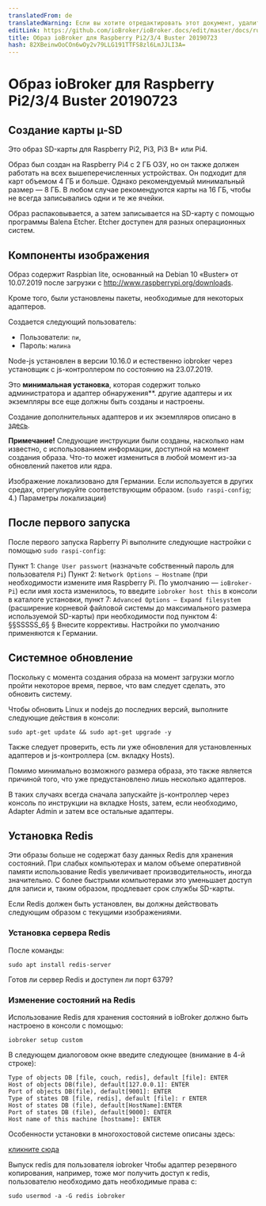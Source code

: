 ```yaml
---
translatedFrom: de
translatedWarning: Если вы хотите отредактировать этот документ, удалите поле «translatedFrom», в противном случае этот документ будет снова автоматически переведен
editLink: https://github.com/ioBroker/ioBroker.docs/edit/master/docs/ru/downloads/ioBroker_Image_RPi_2-3-4_20190723_buster.md
title: Образ ioBroker для Raspberry Pi2/3/4 Buster 20190723
hash: 82XBeinwOoCOn6wOy2v79LLG191TTFS8zl6LmJJLI3A=
---
```

# Образ ioBroker для Raspberry Pi2/3/4 Buster 20190723
## Создание карты µ-SD
Это образ SD-карты для Raspberry Pi2, Pi3, Pi3 B+ или Pi4.

Образ был создан на Raspberry Pi4 с 2 ГБ ОЗУ, но он также должен работать на всех вышеперечисленных устройствах. Он подходит для карт объемом 4 ГБ и больше. Однако рекомендуемый минимальный размер — 8 ГБ. В любом случае рекомендуются карты на 16 ГБ, чтобы не всегда записывались одни и те же ячейки.

Образ распаковывается, а затем записывается на SD-карту с помощью программы Balena Etcher. Etcher доступен для разных операционных систем.

## Компоненты изображения
Образ содержит Raspbian lite, основанный на Debian 10 «Buster» от 10.07.2019 после загрузки с http://www.raspberrypi.org/downloads.

Кроме того, были установлены пакеты, необходимые для некоторых адаптеров.

Создается следующий пользователь:

* Пользователи: `пи`,
* Пароль: `малина`

Node-js установлен в версии 10.16.0 и естественно iobroker через установщик с js-контроллером по состоянию на 23.07.2019.

Это **минимальная установка**, которая содержит только администратора и адаптер обнаружения**. другие адаптеры и их экземпляры все еще должны быть созданы и настроены.

Создание дополнительных адаптеров и их экземпляров описано в [здесь](/tutorial/adapter.md).

**Примечание!** Следующие инструкции были созданы, насколько нам известно, с использованием информации, доступной на момент создания образа. Что-то может измениться в любой момент из-за обновлений пакетов или ядра.

Изображение локализовано для Германии. Если используется в других средах, отрегулируйте соответствующим образом. (`sudo raspi-config`; 4.) Параметры локализации)

## После первого запуска
После первого запуска Rapberry Pi выполните следующие настройки с помощью `sudo raspi-config`:

Пункт 1: `Change User passwort` (назначьте собственный пароль для пользователя `Pi`) Пункт 2: `Network Options – Hostname` (при необходимости измените имя Raspberry Pi. По умолчанию — `ioBroker-Pi`) если имя хоста изменилось, то введите `iobroker host this` в консоли в каталоге установки, пункт 7: `Advanced Options – Expand filesystem` (расширение корневой файловой системы до максимального размера используемой SD-карты) при необходимости под пунктом 4: §§SSSSS_6§ § Внесите коррективы. Настройки по умолчанию применяются к Германии.

## Системное обновление
Поскольку с момента создания образа на момент загрузки могло пройти некоторое время, первое, что вам следует сделать, это обновить систему.

Чтобы обновить Linux и nodejs до последних версий, выполните следующие действия в консоли:

```sudo apt-get update && sudo apt-get upgrade -y```

Также следует проверить, есть ли уже обновления для установленных адаптеров и js-контроллера (см. вкладку Hosts).

Помимо минимально возможного размера образа, это также является причиной того, что уже предустановлено лишь несколько адаптеров.

В таких случаях всегда сначала запускайте js-контроллер через консоль по инструкции на вкладке Hosts, затем, если необходимо, Adapter Admin и затем все остальные адаптеры.

## Установка Redis
Эти образы больше не содержат базу данных Redis для хранения состояний. При слабых компьютерах и малом объеме оперативной памяти использование Redis увеличивает производительность, иногда значительно. С более быстрыми компьютерами это уменьшает доступ для записи и, таким образом, продлевает срок службы SD-карты.

Если Redis должен быть установлен, вы должны действовать следующим образом с текущими изображениями.

### Установка сервера Redis
После команды:

`sudo apt install redis-server`

Готов ли сервер Redis и доступен ли порт 6379?

### Изменение состояний на Redis
Использование Redis для хранения состояний в ioBroker должно быть настроено в консоли с помощью:

`iobroker setup custom`

В следующем диалоговом окне введите следующее (внимание в 4-й строке):

```
Type of objects DB [file, couch, redis], default [file]: ENTER
Host of objects DB(file), default[127.0.0.1]: ENTER
Port of objects DB(file), default[9001]: ENTER
Type of states DB [file, redis], default [file]: r ENTER
Host of states DB (file), default[HostName]:ENTER
Port of states DB (file), default[9000]: ENTER
Host name of this machine [hostname]: ENTER
```

Особенности установки в многохостовой системе описаны здесь:

[кликните сюда](config/multihost.md)

Выпуск redis для пользователя iobroker Чтобы адаптер резервного копирования, например, тоже мог получить доступ к redis, пользователю необходимо дать необходимые права с:

`sudo usermod -a -G redis iobroker`
